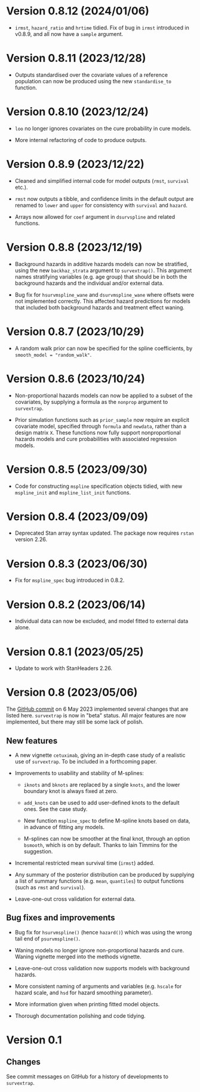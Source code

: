 # Version 0.8.12 (2024/01/06)

* `irmst`, `hazard_ratio` and `hrtime` tidied.   Fix of bug in `irmst` introduced in v0.8.9, and all now have a `sample` argument.


# Version 0.8.11 (2023/12/28)

* Outputs standardised over the covariate values of a reference population can now be produced using the new `standardise_to` function.


# Version 0.8.10 (2023/12/24)

* `loo` no longer ignores covariates on the cure probability in cure models.

* More internal refactoring of code to produce outputs.


# Version 0.8.9 (2023/12/22)

* Cleaned and simplified internal code for model outputs (`rmst`, `survival` etc.). 

* `rmst` now outputs a tibble, and confidence limits in the default output are renamed to `lower` and `upper` for consistency with `survival` and `hazard`.

* Arrays now allowed for `coef` argument in `dsurvspline` and related functions.


# Version 0.8.8 (2023/12/19)

* Background hazards in additive hazards models can now be stratified, using the new `backhaz_strata` argument to `survextrap()`.  This argument names stratifying variables (e.g. age group) that should be in both the background hazards and the individual and/or external data.

* Bug fix for `hsurvmspline_wane` and `dsurvmspline_wane` where offsets were not implemented correctly.  This affected hazard predictions for models that included both background hazards and treatment effect waning.


# Version 0.8.7 (2023/10/29)

* A random walk prior can now be specified for the spline coefficients, by `smooth_model = "random_walk"`. 


# Version 0.8.6 (2023/10/24)

* Non-proportional hazards models can now be applied to a subset of the covariates, by supplying a formula as the `nonprop` argument to `survextrap`. 

* Prior simulation functions such as `prior_sample` now require an explicit covariate model, specified through `formula` and `newdata`, rather than a design matrix `X`.  These functions now fully support nonproportional hazards models and cure probabilities with associated regression models.


# Version 0.8.5 (2023/09/30)

* Code for constructing `mspline` specification objects tidied, with new `mspline_init` and `mspline_list_init` functions.


# Version 0.8.4 (2023/09/09)

* Deprecated Stan array syntax updated.  The package now requires `rstan` version 2.26.


# Version 0.8.3 (2023/06/30)

* Fix for `mspline_spec` bug introduced in 0.8.2.


# Version 0.8.2 (2023/06/14)

* Individual data can now be excluded, and model fitted to external data alone.


# Version 0.8.1 (2023/05/25)

* Update to work with StanHeaders 2.26.


# Version 0.8 (2023/05/06)

The [GitHub commit](https://github.com/chjackson/survextrap/commit/1668f40604d9dc62d83a698c735275506474aa03) on 6 May 2023 implemented several changes that are listed here.  `survextrap` is now in "beta" status.  All major features are now implemented, but there may still be some lack of polish.


## New features 

* A new vignette `cetuximab`, giving an in-depth case study of a realistic use of `survextrap`.  To be included in a forthcoming paper.

* Improvements to usability and stability of M-splines:

    - `iknots` and `bknots` are replaced by a single `knots`, and the lower boundary knot is always fixed at zero.
	
	- `add_knots` can be used to add user-defined knots to the default ones.  See the case study.

    - New function `mspline_spec` to define M-spline knots based on data, in advance of fitting any models. 

    - M-splines can now be smoother at the final knot, through an option `bsmooth`, which is on by default.  Thanks to Iain Timmins for the suggestion.

* Incremental restricted mean survival time (`irmst`) added.

* Any summary of the posterior distribution can be produced by supplying a list of summary functions (e.g. `mean`, `quantiles`) to output functions (such as `rmst` and `survival`).

* Leave-one-out cross validation for external data.


## Bug fixes and improvements

* Bug fix for `hsurvmspline()` (hence `hazard()`) which was using the wrong tail end of `psurvmspline()`.

* Waning models no longer ignore non-proportional hazards and cure.  Waning vignette merged into the methods vignette.

* Leave-one-out cross validation now supports models with background hazards.

* More consistent naming of arguments and variables (e.g. `hscale` for hazard scale, and `hsd` for hazard smoothing parameter).

* More information given when printing fitted model objects.

* Thorough documentation polishing and code tidying.


# Version 0.1

## Changes

See commit messages on GitHub for a history of developments to `survextrap`.
